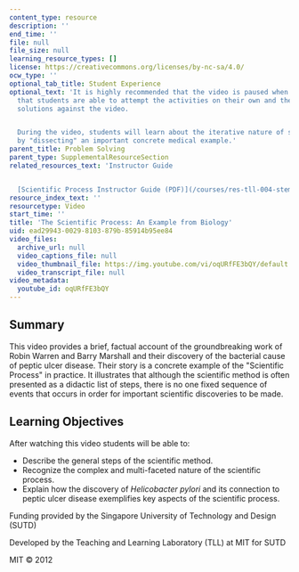 ```yaml
---
content_type: resource
description: ''
end_time: ''
file: null
file_size: null
learning_resource_types: []
license: https://creativecommons.org/licenses/by-nc-sa/4.0/
ocw_type: ''
optional_tab_title: Student Experience
optional_text: 'It is highly recommended that the video is paused when prompted so
  that students are able to attempt the activities on their own and then check their
  solutions against the video.


  During the video, students will learn about the iterative nature of scientific investigation
  by "dissecting" an important concrete medical example.'
parent_title: Problem Solving
parent_type: SupplementalResourceSection
related_resources_text: 'Instructor Guide


  [Scientific Process Instructor Guide (PDF)](/courses/res-tll-004-stem-concept-videos-fall-2013/resources/mitres_tll-004f13_sproc_ig)'
resource_index_text: ''
resourcetype: Video
start_time: ''
title: 'The Scientific Process: An Example from Biology'
uid: ead29943-0029-8103-879b-85914b95ee84
video_files:
  archive_url: null
  video_captions_file: null
  video_thumbnail_file: https://img.youtube.com/vi/oqURfFE3bQY/default.jpg
  video_transcript_file: null
video_metadata:
  youtube_id: oqURfFE3bQY
---
```


Summary
-------

This video provides a brief, factual account of the groundbreaking work of Robin Warren and Barry Marshall and their discovery of the bacterial cause of peptic ulcer disease. Their story is a concrete example of the "Scientific Process" in practice. It illustrates that although the scientific method is often presented as a didactic list of steps, there is no one fixed sequence of events that occurs in order for important scientific discoveries to be made.

Learning Objectives
-------------------

After watching this video students will be able to:

*   Describe the general steps of the scientific method.
*   Recognize the complex and multi-faceted nature of the scientific process.
*   Explain how the discovery of _Helicobacter pylori_ and its connection to peptic ulcer disease exemplifies key aspects of the scientific process.

Funding provided by the Singapore University of Technology and Design (SUTD)

Developed by the Teaching and Learning Laboratory (TLL) at MIT for SUTD

MIT © 2012

